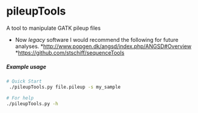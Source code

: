 # pileupTools
A tool to manipulate GATK pileup files

* Now _legacy_ software I would recommend the following for future analyses.
 *http://www.popgen.dk/angsd/index.php/ANGSD#Overview  
 *https://github.com/stschiff/sequenceTools


##### Example usage

 ```bash
 # Quick Start
  ./pileupTools.py file.pileup -s my_sample

 # For help
 ./pileupTools.py -h
 ```
